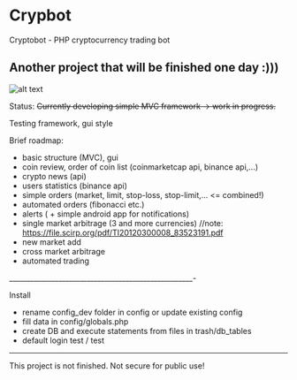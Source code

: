 # Crypbot
Cryptobot - PHP cryptocurrency trading bot

Another project that will be finished one day :)))
----------------------------
![alt text](https://www.commitstrip.com/wp-content/uploads/2014/11/Strip-Side-project-650-finalenglish.jpg)

Status:
~~Currently developing simple MVC framework -> work in progress.~~

Testing framework, gui style

Brief roadmap:
- basic structure (MVC), gui
- coin review, order of coin list (coinmarketcap api, binance api,...)
- crypto news (api)
- users statistics (binance api)
- simple orders (market, limit, stop-loss, stop-limit,... <= combined!)
- automated orders (fibonacci etc.)
- alerts ( + simple android app for notifications)
- single market arbitrage (3 and more currencies) //note: https://file.scirp.org/pdf/TI20120300008_83523191.pdf
- new market add
- cross market arbitrage
- automated trading

____________________________________________________-

Install

- rename config_dev folder in config or update existing config
- fill data in config/globals.php
- create DB and execute statements from files in trash/db_tables
- default login test / test

----------------------------

This project is not finished. Not secure for public use!

